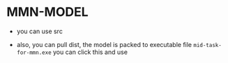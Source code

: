 # MMN-MODEL

- you can use src

- also, you can pull dist, the model is packed to executable file `mid-task-for-mmn.exe`
  you can click this and use
